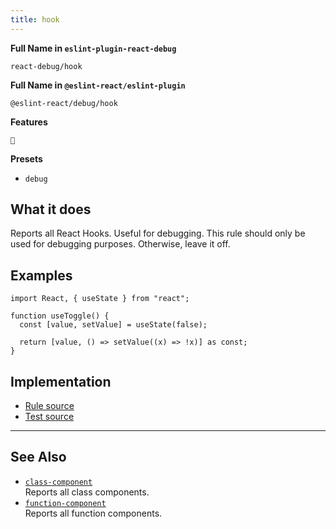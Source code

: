 ```yaml
---
title: hook
---
```


**Full Name in `eslint-plugin-react-debug`**

```plain copy
react-debug/hook
```

**Full Name in `@eslint-react/eslint-plugin`**

```plain copy
@eslint-react/debug/hook
```

**Features**

`🐞`

**Presets**

- `debug`

## What it does

Reports all React Hooks. Useful for debugging. This rule should only be used for debugging purposes. Otherwise, leave it off.

## Examples

```tsx
import React, { useState } from "react";

function useToggle() {
  const [value, setValue] = useState(false);

  return [value, () => setValue((x) => !x)] as const;
}
```

## Implementation

- [Rule source](https://github.com/Rel1cx/eslint-react/tree/main/packages/plugins/eslint-plugin-react-debug/src/rules/hook.ts)
- [Test source](https://github.com/Rel1cx/eslint-react/tree/main/packages/plugins/eslint-plugin-react-debug/src/rules/hook.spec.ts)

---

## See Also

- [`class-component`](./debug-class-component)\
  Reports all class components.
- [`function-component`](./debug-function-component)\
  Reports all function components.
